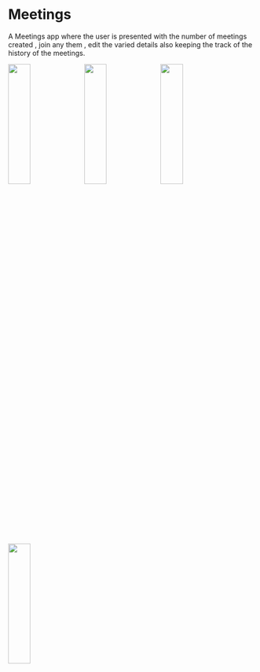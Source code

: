 # Meetings
A Meetings app where the user is presented with the number of meetings created , join any them , edit the varied details also keeping the track of the history of the meetings.



<img src="https://user-images.githubusercontent.com/58638886/137746110-cb7dc619-3986-466e-b5fb-bea8d3d7d286.png" width="30%" height="25%">
<img src="https://user-images.githubusercontent.com/58638886/137746211-70b6fbb3-a059-4992-8828-635c77b42ac4.png" width="30%" height="25%">
<img src="https://user-images.githubusercontent.com/58638886/137746224-ef9b2dc4-a733-42cb-9d2c-b84356a78c90.png" width="30%" height="25%">
<img src="https://user-images.githubusercontent.com/58638886/137746940-dcc40b5e-7eb7-4a7c-ad96-f93fbe831401.png" width="30%" height="25%">
